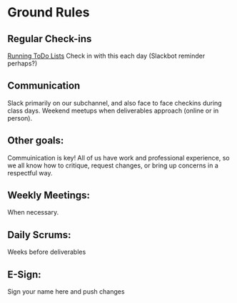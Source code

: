 # Ground Rules

## Regular Check-ins
[Running ToDo Lists](/todos)
Check in with this each day (Slackbot reminder perhaps?)

## Communication
Slack primarily on our subchannel, and also face to face checkins during class days. Weekend meetups
 when deliverables approach (online or in person).

## Other goals:
Commuinication is key! All of us have work and professional experience, so we all know how to 
critique, request changes, or bring up concerns in a respectful way.

## Weekly Meetings:
When necessary.

## Daily Scrums:
Weeks before deliverables

## E-Sign:
Sign your name here and push changes
